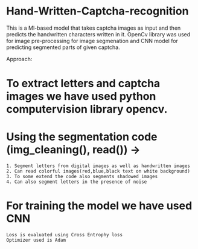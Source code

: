 # Hand-Written-Captcha-recognition
This is a Ml-based model that takes captcha images as input and then predicts the handwritten characters written in it. OpenCv library was used for image pre-processing for image segmenation and CNN model for predicting segmented parts of given captcha.

Approach:
# To extract letters and captcha images we have used python computervision library opencv.
# Using the segmentation code (img_cleaning(), read()) ->
	1. Segment letters from digital images as well as handwritten images
	2. Can read colorful images(red,blue,black text on white background)
	3. To some extend the code also segments shadowed images
	4. Can also segment letters in the presence of noise

# For training the model we have used CNN 
	Loss is evaluated using Cross Entrophy loss 
	Optimizer used is Adam

